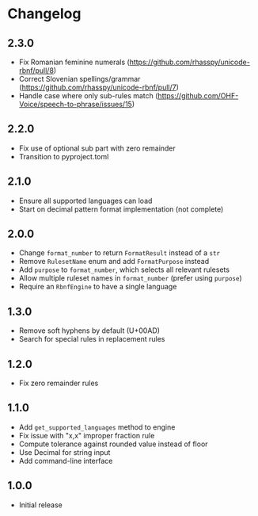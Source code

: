 # Changelog

## 2.3.0

- Fix Romanian feminine numerals (https://github.com/rhasspy/unicode-rbnf/pull/8)
- Correct Slovenian spellings/grammar (https://github.com/rhasspy/unicode-rbnf/pull/7)
- Handle case where only sub-rules match (https://github.com/OHF-Voice/speech-to-phrase/issues/15)

## 2.2.0

- Fix use of optional sub part with zero remainder
- Transition to pyproject.toml

## 2.1.0

- Ensure all supported languages can load
- Start on decimal pattern format implementation (not complete)

## 2.0.0

- Change `format_number` to return `FormatResult` instead of a `str`
- Remove `RulesetName` enum and add `FormatPurpose` instead
- Add `purpose` to `format_number`, which selects all relevant rulesets
- Allow multiple ruleset names in `format_number` (prefer using `purpose`)
- Require an `RbnfEngine` to have a single language

## 1.3.0

- Remove soft hyphens by default (U+00AD)
- Search for special rules in replacement rules

## 1.2.0

- Fix zero remainder rules

## 1.1.0

- Add `get_supported_languages` method to engine
- Fix issue with "x,x" improper fraction rule
- Compute tolerance against rounded value instead of floor
- Use Decimal for string input
- Add command-line interface

## 1.0.0

- Initial release

